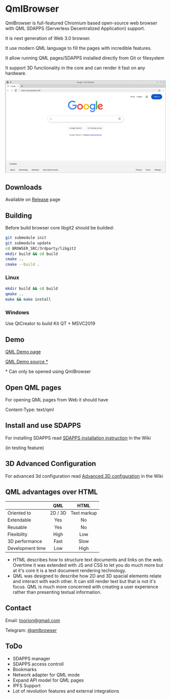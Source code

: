 # QmlBrowser

QmlBrowser is full-featured Chromium based open-source web browser
with QML SDAPPS (Serverless Decentralized Application) support.

It is next generation of Web 3.0 browser.

It use modern QML language to fill the pages with incredible features.

It allow running QML pages/SDAPPS installed directly from Git or filesystem

It support 3D functionality in the core and can render it fast on any hardware.

![QmlBrowser is full-featured Chromium based open-source web browser with QML pages support](preview.png)


## Downloads

Available on [Release](https://github.com/Toorion/qml-browser/releases) page

## Building

Before build browser core libgit2 should be builded:

```sh
git submodule init
git submodule update
cd BROWSER_SRC/3rdparty/libgit2
mkdir build && cd build
cmake ..
cmake --build .
```

### Linux
```sh
mkdir build && cd build
qmake ..
make && make install
```

### Windows

Use QtCreator to build 
Kit QT + MSVC2019

## Demo

[QML Demo page](http://demo.qbqsoft.com)

[QML Demo source *](https://github.com/Toorion/qml-browser-demo)

\* Can only be opened using QmlBrowser

## Open QML pages

For opening QML pages from Web it should have 

Content-Type: text/qml

## Install and use SDAPPS

For installing SDAPPS read 
[SDAPPS installation instruction](https://github.com/Toorion/qml-browser/wiki/SDAPPS)
in the Wiki

(in testing feature)

## 3D Advanced Configuration

For advanced 3d configuration read 
[Advanced 3D configuration](https://github.com/Toorion/qml-browser/wiki/3D-Config)
in the Wiki

## QML advantages over HTML

|           |QML              |  HTML   |
|:----------|:---------------:|:-------:|
| Oriented to |  2D / 3D | Text markup |
| Extendable |  Yes | No |
| Reusable |  Yes | No |
| Flexibility | High | Low |
| 3D performance | Fast | Slow |
| Development time |  Low | High |


* HTML describes how to structure text documents and links on the web. Overtime it was extended with JS and CSS to let you do much more but at it's core it is a text document rendering technology.
* QML was designed to describe how 2D and 3D spacial elements relate and interact with each other. It can still render text but that is not it's focus. QML is much more concerned with creating a user experience rather than presenting textual information.

## Contact

Email: <toorion@gmail.com>

Telegram: [@qmlbrowser](https://t.me/qmlbrowser)

## ToDo

- SDAPPS manager
- SDAPPS access controll
- Bookmarks
- Network adapter for QML mode
- Expand API model for QML pages
- IPFS Support
- Lot of revolution features and external integrations

